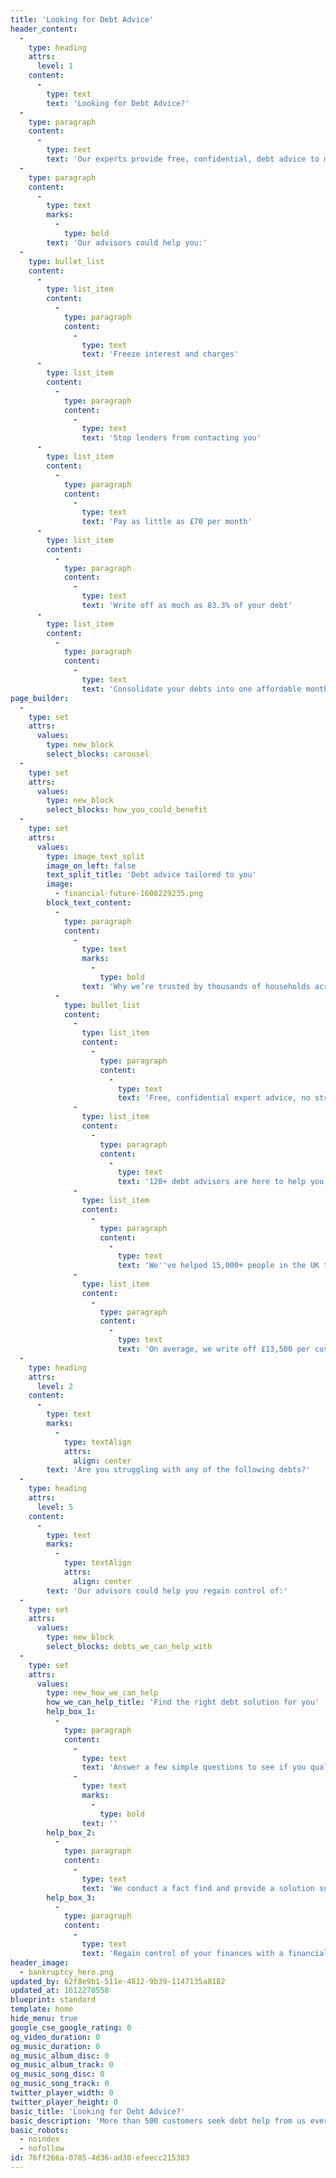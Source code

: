 ```yaml
---
title: 'Looking for Debt Advice'
header_content:
  -
    type: heading
    attrs:
      level: 1
    content:
      -
        type: text
        text: 'Looking for Debt Advice?'
  -
    type: paragraph
    content:
      -
        type: text
        text: 'Our experts provide free, confidential, debt advice to more than 500 people in the UK every day.'
  -
    type: paragraph
    content:
      -
        type: text
        marks:
          -
            type: bold
        text: 'Our advisors could help you:'
  -
    type: bullet_list
    content:
      -
        type: list_item
        content:
          -
            type: paragraph
            content:
              -
                type: text
                text: 'Freeze interest and charges'
      -
        type: list_item
        content:
          -
            type: paragraph
            content:
              -
                type: text
                text: 'Stop lenders from contacting you'
      -
        type: list_item
        content:
          -
            type: paragraph
            content:
              -
                type: text
                text: 'Pay as little as £70 per month'
      -
        type: list_item
        content:
          -
            type: paragraph
            content:
              -
                type: text
                text: 'Write off as much as 83.3% of your debt'
      -
        type: list_item
        content:
          -
            type: paragraph
            content:
              -
                type: text
                text: 'Consolidate your debts into one affordable monthly payment'
page_builder:
  -
    type: set
    attrs:
      values:
        type: new_block
        select_blocks: carousel
  -
    type: set
    attrs:
      values:
        type: new_block
        select_blocks: how_you_could_benefit
  -
    type: set
    attrs:
      values:
        type: image_text_split
        image_on_left: false
        text_split_title: 'Debt advice tailored to you'
        image:
          - financial-future-1608229235.png
        block_text_content:
          -
            type: paragraph
            content:
              -
                type: text
                marks:
                  -
                    type: bold
                text: 'Why we’re trusted by thousands of households across the UK:'
          -
            type: bullet_list
            content:
              -
                type: list_item
                content:
                  -
                    type: paragraph
                    content:
                      -
                        type: text
                        text: 'Free, confidential expert advice, no strings attached.'
              -
                type: list_item
                content:
                  -
                    type: paragraph
                    content:
                      -
                        type: text
                        text: '120+ debt advisors are here to help you.'
              -
                type: list_item
                content:
                  -
                    type: paragraph
                    content:
                      -
                        type: text
                        text: 'We''ve helped 15,000+ people in the UK towards financial freedom.'
              -
                type: list_item
                content:
                  -
                    type: paragraph
                    content:
                      -
                        type: text
                        text: 'On average, we write off £13,500 per customer.'
  -
    type: heading
    attrs:
      level: 2
    content:
      -
        type: text
        marks:
          -
            type: textAlign
            attrs:
              align: center
        text: 'Are you struggling with any of the following debts?'
  -
    type: heading
    attrs:
      level: 5
    content:
      -
        type: text
        marks:
          -
            type: textAlign
            attrs:
              align: center
        text: 'Our advisors could help you regain control of:'
  -
    type: set
    attrs:
      values:
        type: new_block
        select_blocks: debts_we_can_help_with
  -
    type: set
    attrs:
      values:
        type: new_how_we_can_help
        how_we_can_help_title: 'Find the right debt solution for you'
        help_box_1:
          -
            type: paragraph
            content:
              -
                type: text
                text: 'Answer a few simple questions to see if you qualify. '
              -
                type: text
                marks:
                  -
                    type: bold
                text: ''
        help_box_2:
          -
            type: paragraph
            content:
              -
                type: text
                text: 'We conduct a fact find and provide a solution suitable for you.'
        help_box_3:
          -
            type: paragraph
            content:
              -
                type: text
                text: 'Regain control of your finances with a financial plan.'
header_image:
  - bankruptcy_hero.png
updated_by: 62f8e9b1-511e-4812-9b39-1147135a8182
updated_at: 1612270558
blueprint: standard
template: home
hide_menu: true
google_cse_google_rating: 0
og_video_duration: 0
og_music_duration: 0
og_music_album_disc: 0
og_music_album_track: 0
og_music_song_disc: 0
og_music_song_track: 0
twitter_player_width: 0
twitter_player_height: 0
basic_title: 'Looking for Debt Advice?'
basic_description: 'More than 500 customers seek debt help from us every day and, on average, our experts get more than £13,500 written off. Let’s discuss how we can help you.'
basic_robots:
  - noindex
  - nofollow
id: 76ff266a-0785-4d36-ad30-efeecc215383
---
```

